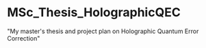 # MSc_Thesis_HolographicQEC
"My master's thesis and project plan on Holographic Quantum Error Correction"
